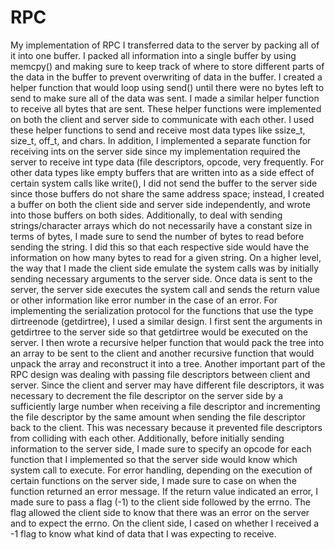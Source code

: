 # RPC
My implementation of RPC I transferred data to the server by packing all of it into one buffer. I packed all information into a single buffer by using memcpy() and making sure to keep track of where to store different parts of the data in the buffer to prevent overwriting of data in the buffer. I created a helper function that would loop using send() until there were no bytes left to send to make sure all of the data was sent. I made a similar helper function to receive all bytes that are sent. These helper functions were implemented on both the client and server side to communicate with each other. I used these helper functions to send and receive most data types like ssize_t, size_t, off_t, and chars. In addition, I implemented a separate function for receiving ints on the server side since my implementation required the server to receive int type data (file descriptors, opcode, very frequently.
For other data types like empty buffers that are written into as a side effect of certain system calls like write(), I did not send the buffer to the server side since those buffers do not share the same address space; instead, I created a buffer on both the client side and server side independently, and wrote into those buffers on both sides. Additionally, to deal with sending strings/character arrays which do not necessarily have a constant size in terms of bytes, I made sure to send the number of bytes to read before sending the string. I did this so that each respective side would have the information on how many bytes to read for a given string.
On a higher level, the way that I made the client side emulate the system calls was by initially sending necessary arguments to the server side. Once data is sent to the server, the server side executes the system call and sends the return value or other information like error number in the case of an error.
For implementing the serialization protocol for the functions that use the type dirtreenode (getdirtree), I used a similar design. I first sent the arguments in getdirtree to the server side so that getdirtree would be executed on the server. I then wrote a recursive helper function that would pack the tree into an array to be sent to the client and another recursive function that would unpack the array and reconstruct it into a tree.
Another important part of the RPC design was dealing with passing file descriptors between client and server. Since the client and server may have different file descriptors, it was necessary to decrement the file descriptor on the server side by a sufficiently large number when receiving a file descriptor and incrementing the file descriptor by the same amount when sending the file descriptor back to the client. This was necessary because it prevented file descriptors from colliding with each other.
Additionally, before initially sending information to the server side, I made sure to specify an opcode for each function that I implemented so that the server side would know which system call to execute. For error handling, depending on the execution of certain functions on the server side, I made sure to case on when the function returned an error message. If the return value indicated an error, I made sure to pass a flag (-1) to the client side followed by the errno. The flag allowed the client side to know that there was an error on the server and to expect the errno. On the client side, I cased on whether I received a -1 flag to know what kind of data that I was expecting to receive.
